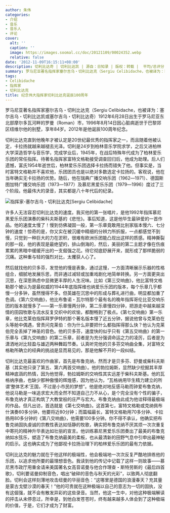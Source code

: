 ```yaml
---
author: 朱伟
categories:
- 介绍
- 音乐
- 音乐人
- 评论
cover:
  alt: ''
  caption: ''
  image: https://images.soomal.cc/doc/20121109/00024352.webp
  relative: false
date: '2012-11-09T16:15:11+08:00'
description: 切利比达奇 | 切利比达凯 | 源自：日知录 | 版权：转载 |  平均/总评分：09.75/78
summary: 罗马尼亚著名指挥家塞尔吉乌・切利比达克（Sergiu Celibidache，也被译为：塞尔吉乌・切利比达凯或塞尔吉乌・切利比达奇）1912年6月28日出生于罗马尼亚东北部摩尔多瓦河畔的罗曼（Roman）市，1996年8月14日因心脏病逝世于巴黎郊区纽维尔他的别墅，享年84岁。2012年是他诞辰100周年纪念。
tags:
- Celibidache
- 指挥家
- 切利比达克
title: 纪念伟大指挥家切利比达克诞辰100周年
---
```


罗马尼亚著名指挥家塞尔吉乌・切利比达克（Sergiu Celibidache，也被译为：塞尔吉乌・切利比达凯或塞尔吉乌・切利比达奇）1912年6月28日出生于罗马尼亚东北部摩尔多瓦河畔的罗曼（Roman）市，1996年8月14日因心脏病逝世于巴黎郊区纽维尔他的别墅，享年84岁。2012年是他诞辰100周年纪念。

切利比达克直到他晚年才被认定是20世纪最优秀的指挥家之一，而且随着他被认定，卡拉扬就越来越褪去光泽。切利是24岁到柏林音乐学院求学，之后又进柏林大学深造哲学与音乐学，完成学业后，1945年，在战后特殊年代成为了柏林爱乐乐团的常任指挥。待著名指挥家富特文格勒接受调查回归后，他成为助理。后人们遗憾，富氏1954年逝世后，柏林爱乐乐团选择卡拉扬而错失了他。但事实是，当时富特文格勒并不喜欢他，乐团团员也是以绝对多数选定卡拉扬的。客观说，他在当年确实无卡拉扬的优势。随后，他在瑞典广播交响乐团（1962―1971）、德国斯图加特广播交响乐团（1973―1977）及慕尼黑爱乐乐团（1979―1996）度过了三个阶段。他最伟大的录音，其实都是八十年代后的纪录。

![指挥家-塞尔吉乌・切利比达克[Sergiu Celibidache]](https://images.soomal.cc/doc/20121109/00024352.webp)





许多人无法容忍切利比达克的速度。我买他的第一张唱片，是他1992年指挥慕尼黑爱乐乐团演奏的柴科夫斯基的《悲怆》。事后知道，这是他毕生最钟爱的一首作品。他的速度太慢了！慢到仿佛凝固一般，第一乐章竟敢用比别家版本慢六、七分钟的速度！惊奇的是，你又实在被沉缓中精细的分辨力所折服，一点都感觉不到慢，只觉到一种巨大的力在淤积，很难有欧洲乐团能凸现出这样的质感。精神撕裂的那一段，他的表现是最绝望的，排山倒海的，然后，美丽的第二主题才像在伤痕累累的黑暗中缓缓开出的一支倔强之花。待它彻底舒展开来，就形成了那样脆弱的沉痛。这种重与轻的强烈对比，太攫获人心了。

然后就找他的贝多芬，发觉他的慢是表象，通过这慢，一方面清晰展示乐器的性格组合，细腻地发展乐思，而非通过减轻或加重戏剧化地简单转换。另一方面更突出沉思，在深思熟虑中显微更丰厚的人生况味。比如《第三交响曲》，他比富特文格勒那个被认为是最权威的1944年底指挥维也纳爱乐乐团的版本，每个乐章几乎都慢一分多钟，虽然慢得不多。但英雄在沉思中的形成与葬礼进行曲，明显都加重了色调。《第六交响曲》，他比布鲁诺・瓦尔特那个最有名的晚年指挥哥伦比亚交响乐团的版本就慢多了――第一乐章慢两分钟，第二乐章慢四分钟，把游走中越来越深情的田园牧歌与流水反复交织中的欢愉，都酣畅到了极点。《第七交响曲》第一乐章，他比克莱伯指挥拜罗伊特的那个著名版本慢了近五分钟，据说他曾与克莱伯在头等舱中偶遇，曾责问克莱伯：你为什么非要把什么都指挥得那么快？他认为克莱伯完全丢掉了神圣的音色。他的贝多芬，速度快的似乎只有《第五交响曲》的第一乐章与《第九交响曲》的第二乐章，前者是为充分强调命运之力的凌厉，后者是为潇洒地对比轻盈与雄迈两种舞蹈节奏。认真听完他的贝多芬交响曲全集，对富特文格勒所确立的经典的挑战是显而易见的，那是他解不开的一段纠结。

切利比达克最喜欢的作曲家，首先是布鲁克纳，然而才是贝多芬、舒曼或柴科夫斯基（其实他只录了第五、第六两首交响曲）。他的勃拉姆斯，显然缺少挖掘其丰厚精神底涵的热情，因为他觉得，勃拉姆斯的交响性其实远差于柴科夫斯基。他的瓦格纳序曲，也缺少那种傲慢的辉煌感，因为他认为，“瓦格纳用毕生精力建立的所谓‘整体艺术’王国，不过是小市民的梦想”。他是绝对地反感马勒而钟爱布鲁克纳，他说马勒是一味追求宏大而全然不知道自己力不从心，是个完全没有个性的骗子，布鲁克纳才真正构筑了大教堂般的庄严与宏大。布鲁克纳由此成为他诠释得最极端的作品，但凡出访，首选就是《第七交响曲》。这首第七，富特文格勒或克纳佩布什演奏60多分钟，他要将近80分钟；而篇幅最长，富特文格勒用70多分钟、卡拉扬用80多分钟的《第八交响曲》，他需要100多分钟。你不得不承认，他确实把布鲁克纳固执虔诚的宗教性表达如恬静的牧歌，确实把布鲁克纳不厌其烦一次次重复中寄托的精神升华表达如壮丽的宣言。他训练慕尼黑爱乐乐团奏出了最美的布鲁克纳如水弦乐，塑造了布鲁克纳最美的柔板，也从最清新的田野气息中引申出最神秘的启示。这也确实成为了他鄙视卡拉扬治理下的柏林爱乐乐团的最有力依据。

切利比达克的魅力就在于他这样的极端性，他会极端地一次次反复严酷地排练他的乐团，以追求他所要的最理想音色。我读到他的传记中记载了这样一则故事――慕尼黑市政厅用重金请来美国著名女高音诺曼与他合作理查・斯特劳斯的《最后四首歌》，切利要诺曼抑制音色，唱出“破碎的音色与秋天的光彩”，以致两人彻底翻脸。切利会这样刻薄地攻击纽曼的华丽音色：“这哪里是德国的浪漫春天？充其量是蒙古戈壁沙漠的春天！”他的可贵就在这种极端以自己的意志为一切的固执，没有这倔强，就不会有散发异彩的这些录音。当然，他这一生中，对他这种极端解读的抨击从未停息过，所幸是，到他白发苍苍时，终有越来越多人体会到了这种极端的价值，于是，它们才成为了财富。
